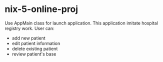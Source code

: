 # nix-5-online-proj
Use AppMain class for launch application.
This application imitate hospital registry work.
User can:
- add new patient
- edit patient information
- delete existing patient
- review patient's base
